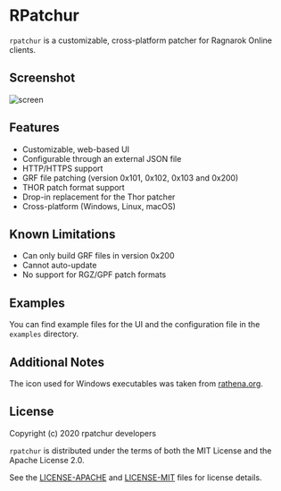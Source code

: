 RPatchur
========

`rpatchur` is a customizable, cross-platform patcher for Ragnarok Online clients.

Screenshot
----------

![screen](https://i.imgur.com/Rhc1Ds1.png)

Features
--------

* Customizable, web-based UI
* Configurable through an external JSON file
* HTTP/HTTPS support
* GRF file patching (version 0x101, 0x102, 0x103 and 0x200)
* THOR patch format support
* Drop-in replacement for the Thor patcher
* Cross-platform (Windows, Linux, macOS)

Known Limitations
-----------------

* Can only build GRF files in version 0x200
* Cannot auto-update
* No support for RGZ/GPF patch formats

Examples
--------

You can find example files for the UI and the configuration file in the
`examples` directory.

Additional Notes
----------------

The icon used for Windows executables was taken from
[rathena.org](https://rathena.org/board/files/file/3190-s1-lykos-icon-pack/).

License
-------

Copyright (c) 2020 rpatchur developers

`rpatchur` is distributed under the terms of both the MIT License and the Apache License 2.0.

See the [LICENSE-APACHE](LICENSE-APACHE) and [LICENSE-MIT](LICENSE-MIT) files for license details.
